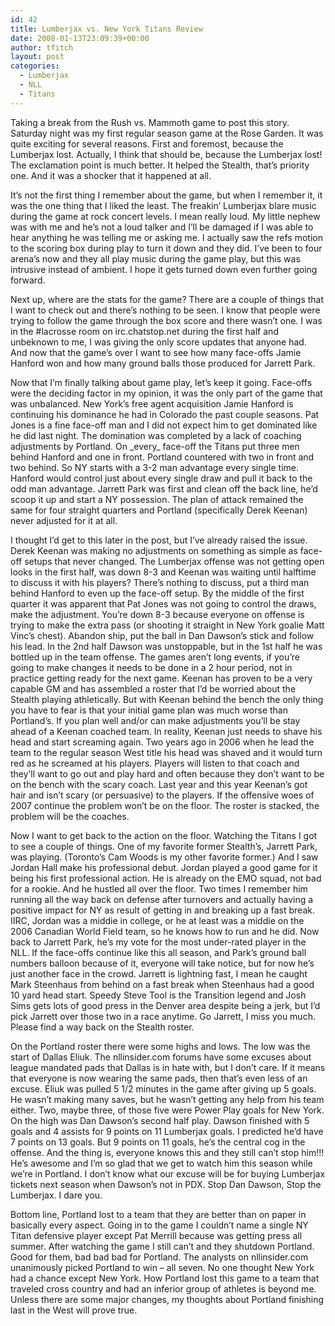 ```yaml
---
id: 42
title: Lumberjax vs. New York Titans Review
date: 2008-01-13T23:09:39+00:00
author: tfitch
layout: post
categories:
  - Lumberjax
  - NLL
  - Titans
---
```

Taking a break from the Rush vs. Mammoth game to post this story. Saturday night was my first regular season game at the Rose Garden. It was quite exciting for several reasons. First and foremost, because the Lumberjax lost. Actually, I think that should be, because the Lumberjax lost! The exclamation point is much better. It helped the Stealth, that&#8217;s priority one. And it was a shocker that it happened at all.

It&#8217;s not the first thing I remember about the game, but when I remember it, it was the one thing that I liked the least. The freakin&#8217; Lumberjax blare music during the game at rock concert levels. I mean really loud. My little nephew was with me and he&#8217;s not a loud talker and I&#8217;ll be damaged if I was able to hear anything he was telling me or asking me. I actually saw the refs motion to the scoring box during play to turn it down and they did. I&#8217;ve been to four arena&#8217;s now and they all play music during the game play, but this was intrusive instead of ambient. I hope it gets turned down even further going forward.

Next up, where are the stats for the game? There are a couple of things that I want to check out and there&#8217;s nothing to be seen. I know that people were trying to follow the game through the box score and there wasn&#8217;t one. I was in the #lacrosse room on irc.chatstop.net during the first half and unbeknown to me, I was giving the only score updates that anyone had. And now that the game&#8217;s over I want to see how many face-offs Jamie Hanford won and how many ground balls those produced for Jarrett Park.

Now that I&#8217;m finally talking about game play, let&#8217;s keep it going. Face-offs were the deciding factor in my opinion, it was the only part of the game that was unbalanced. New York&#8217;s free agent acquisition Jamie Hanford is continuing his dominance he had in Colorado the past couple seasons. Pat Jones is a fine face-off man and I did not expect him to get dominated like he did last night. The domination was completed by a lack of coaching adjustments by Portland. On \_every\_ face-off the Titans put three men behind Hanford and one in front. Portland countered with two in front and two behind. So NY starts with a 3-2 man advantage every single time. Hanford would control just about every single draw and pull it back to the odd man advantage. Jarrett Park was first and clean off the back line, he&#8217;d scoop it up and start a NY possession. The plan of attack remained the same for four straight quarters and Portland (specifically Derek Keenan) never adjusted for it at all.

I thought I&#8217;d get to this later in the post, but I&#8217;ve already raised the issue. Derek Keenan was making no adjustments on something as simple as face-off setups that never changed. The Lumberjax offense was not getting open looks in the first half, was down 8-3 and Keenan was waiting until halftime to discuss it with his players? There&#8217;s nothing to discuss, put a third man behind Hanford to even up the face-off setup. By the middle of the first quarter it was apparent that Pat Jones was not going to control the draws, make the adjustment. You&#8217;re down 8-3 because everyone on offense is trying to make the extra pass (or shooting it straight in New York goalie Matt Vinc&#8217;s chest). Abandon ship, put the ball in Dan Dawson&#8217;s stick and follow his lead. In the 2nd half Dawson was unstoppable, but in the 1st half he was bottled up in the team offense. The games aren&#8217;t long events, if you&#8217;re going to make changes it needs to be done in a 2 hour period, not in practice getting ready for the next game. Keenan has proven to be a very capable GM and has assembled a roster that I&#8217;d be worried about the Stealth playing athletically. But with Keenan behind the bench the only thing you have to fear is that your initial game plan was much worse than Portland&#8217;s. If you plan well and/or can make adjustments you&#8217;ll be stay ahead of a Keenan coached team. In reality, Keenan just needs to shave his head and start screaming again. Two years ago in 2006 when he lead the team to the regular season West title his head was shaved and it would turn red as he screamed at his players. Players will listen to that coach and they&#8217;ll want to go out and play hard and often because they don&#8217;t want to be on the bench with the scary coach. Last year and this year Keenan&#8217;s got hair and isn&#8217;t scary (or persuasive) to the players. If the offensive woes of 2007 continue the problem won&#8217;t be on the floor. The roster is stacked, the problem will be the coaches.

Now I want to get back to the action on the floor. Watching the Titans I got to see a couple of things. One of my favorite former Stealth&#8217;s, Jarrett Park, was playing. (Toronto&#8217;s Cam Woods is my other favorite former.) And I saw Jordan Hall make his professional debut. Jordan played a good game for it being his first professional action. He is already on the EMO squad, not bad for a rookie. And he hustled all over the floor. Two times I remember him running all the way back on defense after turnovers and actually having a positive impact for NY as result of getting in and breaking up a fast break. IIRC, Jordan was a middie in college, or he at least was a middie on the 2006 Canadian World Field team, so he knows how to run and he did. Now back to Jarrett Park, he&#8217;s my vote for the most under-rated player in the NLL. If the face-offs continue like this all season, and Park&#8217;s ground ball numbers balloon because of it, everyone will take notice, but for now he&#8217;s just another face in the crowd. Jarrett is lightning fast, I mean he caught Mark Steenhaus from behind on a fast break when Steenhaus had a good 10 yard head start. Speedy Steve Tool is the Transition legend and Josh Sims gets lots of good press in the Denver area despite being a jerk, but I&#8217;d pick Jarrett over those two in a race anytime. Go Jarrett, I miss you much. Please find a way back on the Stealth roster.

On the Portland roster there were some highs and lows. The low was the start of Dallas Eliuk. The nllinsider.com forums have some excuses about league mandated pads that Dallas is in hate with, but I don&#8217;t care. If it means that everyone is now wearing the same pads, then that&#8217;s even less of an excuse. Eliuk was pulled 5 1/2 minutes in the game after giving up 5 goals. He wasn&#8217;t making many saves, but he wasn&#8217;t getting any help from his team either. Two, maybe three, of those five were Power Play goals for New York. On the high was Dan Dawson&#8217;s second half play. Dawson finished with 5 goals and 4 assists for 9 points on 11 Lumberjax goals. I predicted he&#8217;d have 7 points on 13 goals. But 9 points on 11 goals, he&#8217;s the central cog in the offense. And the thing is, everyone knows this and they still can&#8217;t stop him!!! He&#8217;s awesome and I&#8217;m so glad that we get to watch him this season while we&#8217;re in Portland. I don&#8217;t know what our excuse will be for buying Lumberjax tickets next season when Dawson&#8217;s not in PDX. Stop Dan Dawson, Stop the Lumberjax. I dare you.

Bottom line, Portland lost to a team that they are better than on paper in basically every aspect. Going in to the game I couldn&#8217;t name a single NY Titan defensive player except Pat Merrill because was getting press all summer. After watching the game I still can&#8217;t and they shutdown Portland. Good for them, bad bad bad for Portland. The analysts on nllinsider.com unanimously picked Portland to win &#8211; all seven. No one thought New York had a chance except New York. How Portland lost this game to a team that traveled cross country and had an inferior group of athletes is beyond me. Unless there are some major changes, my thoughts about Portland finishing last in the West will prove true.
